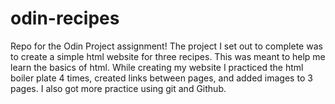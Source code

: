 # odin-recipes
Repo for the Odin Project assignment!
The project I set out to complete was to create a simple html website for three recipes. This was meant to help me learn the basics of html. While creating my website I practiced the html boiler plate 4 times, created links between pages, and added images to 3 pages. I also got more practice using git and Github.